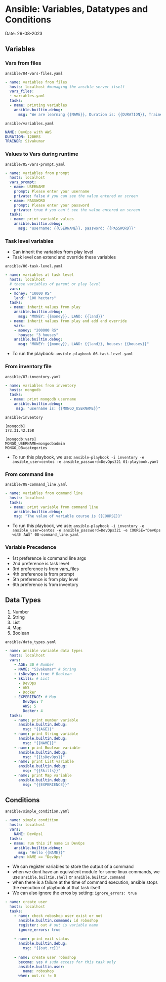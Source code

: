 # Ansible: Variables, Datatypes and Conditions

Date: 29-08-2023

## Variables

### Vars from files

`ansible/04-vars-files.yaml`

```yaml
- name: variables from files
  hosts: localhost #managing the ansible server itself
  vars_files:
  - variables.yaml
  tasks:
  - name: printing variables
    ansible.builtin.debug:
      msg: "We are learning {{NAME}}, Duration is: {{DURATION}}, Trainer is: {{TRAINER}}"
```

`ansible/variables.yaml`

```yaml
NAME: DevOps with AWS
DURATION: 120HRS
TRAINER: Sivakumar
```

### Values to Vars during runtime

`ansible/05-vars-prompt.yaml`

```yaml
- name: variables from prompt
  hosts: localhost
  vars_prompt:
  - name: USERNAME
    prompt: Please enter your username
    private: false # you can see the value entered on screen
  - name: PASSWORD
    prompt: Please enter your password
    private: true # you can't see the value entered on screen
  tasks:
  - name: print variable values
    ansible.builtin.debug:
      msg: "username: {{USERNAME}}, password: {{PASSWORD}}"
```

### Task level variables

- Can inherit the variables from play level
- Task level can extend and override these variables

`ansible/06-task-level.yaml`

```yaml
- name: variables at task level
  hosts: localhost
  # these variables of parent or play level
  vars:
  - money: "10000 RS"
    land: "100 hectars"
  tasks:
  - name: inherit values from play
    ansible.builtin.debug:
      msg: "MONEY: {{money}}, LAND: {{land}}"
  - name: inherit values from play and add and override
    vars:
    - money: "200000 RS"
      houses: "3 houses"
    ansible.builtin.debug:
      msg: "MONEY: {{money}}, LAND: {{land}}, houses: {{houses}}"
```

- To run the playbook: `ansible-playbook 06-task-level-yaml`

### From inventory file

`ansible/07-inventory.yaml`

```yaml
- name: variables from inventory
  hosts: mongodb
  tasks:
  - name: print mongodb username
    ansible.builtin.debug:
     msg: "username is: {{MONGO_USERNAME}}"
```

`ansible/inventory`

```ìnventory
[mongodb]
172.31.42.158

[mongodb:vars]
MONGO_USERNAME=mongodbadmin
MONGO_DB=categories
```

- To run this playbook, we use: `ansible-playbook -i inventory -e ansible_user=centos -e ansible_password=DevOps321 01-playbook.yaml`

### From command line

`ansible/08-command_line.yaml`

```yaml
- name: variables from command line
  hosts: localhost
  tasks:
  - name: print variable from command line
    ansible.builtin.debug:
    msg: "The value of variable course is {{COURSE}}"
```

- To run this playbook, we use: `ansible-playbook -i inventory -e ansible_user=centos -e ansible_password=DevOps321 -e COURSE="DevOps with AWS" 08-command_line.yaml`

### Variable Precedence

- 1st preference is command line args
- 2nd preference is task level
- 3rd preference is from vars_files
- 4th preference is from prompt
- 5th preference is from play level
- 6th preference is from inventory

## Data Types

1. Number
2. String
3. List
4. Map
5. Boolean

`ansible/data_types.yaml`

```yaml
- name: ansible variable data types 
  hosts: localhost
  vars:
    - AGE: 30 # Number
    - NAME: "Sivakumar" # String
    - isDevOps: true # Boolean
    - Skills: # List
      - DevOps
      - AWS
      - Docker
    - EXPERIENCE: # Map
        DevOps: 7
        AWS: 5
        Docker: 4
  tasks:
    - name: print number variable
      ansible.builtin.debug:
        msg: "{{AGE}}"
    - name: print String variable
      ansible.builtin.debug:
        msg: "{{NAME}}"
    - name: print Boolean variable
      ansible.builtin.debug:
        msg: "{{isDevOps}}"
    - name: print List variable
      ansible.builtin.debug:
        msg: "{{Skills}}"
    - name: print Map variable
      ansible.builtin.debug:
        msg: "{{EXPERIENCE}}"
```

## Conditions

`ansible/simple_condition.yaml`

```yaml
- name: simple condition
  hosts: localhost
  vars:
    NAME: DevOps1
  tasks:
  - name: run this if name is DevOps
    ansible.builtin.debug:
      msg: "Hello {{NAME}}"
    when: NAME == "DevOps"
```

- We can register variables to store the output of a command
- when we dont have an equivalent module for some linux commands, we use `ansible.builtin.shell` or `ansible.builtin.command`
- when there is a failure at the time of command execution, ansible stops the execution of playbook at that task itself
- We can also ignore the erros by setting: `ignore_errors: true`

```yaml
- name: create user
  hosts: localhost
  tasks:
    - name: check roboshop user exist or not
      ansible.builtin.command: id roboshop
      register: out # out is variable name
      ignore_errors: true
      
    - name: print exit status
      ansible.builtin.debug:
        msg: "{{out.rc}}"
    
    - name: create user roboshop
      become: yes # sudo access for this task only
      ansible.builtin.user:
        name: roboshop
      when: out.rc != 0
```